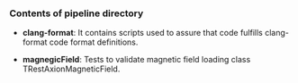### Contents of pipeline directory

- **clang-format**: It contains scripts used to assure that code fulfills clang-format code format definitions.

- **magnegicField**: Tests to validate magnetic field loading class TRestAxionMagneticField.

